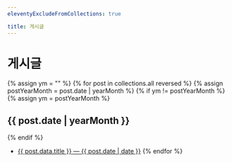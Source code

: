 ```yaml
---
eleventyExcludeFromCollections: true

title: 게시글
---
```


# 게시글

{% assign ym = "" %}
{% for post in collections.all reversed %}
{% assign postYearMonth = post.date | yearMonth %}
{% if ym != postYearMonth %}
{% assign ym = postYearMonth %}
## {{ post.date | yearMonth }}
{% endif %}
* <a href="{{ post.url }}"> {{ post.data.title }} <time>— {{ post.date | date }}</time></a>
{% endfor %}
